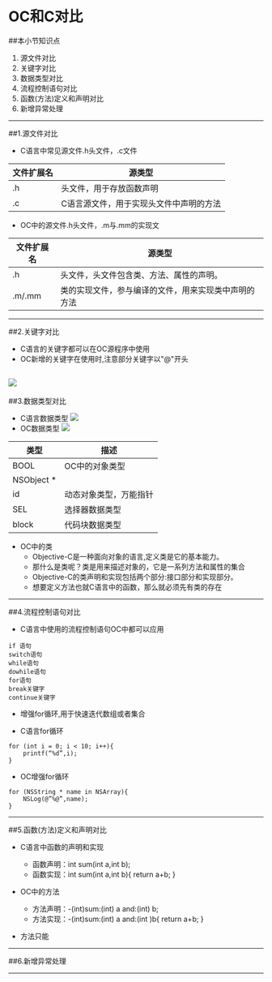 # OC和C对比
##本小节知识点
1. 源文件对比
2. 关键字对比
3. 数据类型对比
4. 流程控制语句对比
5. 函数(方法)定义和声明对比
6. 新增异常处理

---

##1.源文件对比
- C语言中常见源文件.h头文件，.c文件

|文件扩展名|源类型|
|---|---|
|.h|头文件，用于存放函数声明|
|.c|C语言源文件，用于实现头文件中声明的方法|

- OC中的源文件.h头文件，.m与.mm的实现文

|文件扩展名|源类型|
|---|---|
|.h|头文件，头文件包含类、方法、属性的声明。|
|.m/.mm|类的实现文件，参与编译的文件，用来实现类中声明的方法|

---

##2.关键字对比
- C语言的关键字都可以在OC源程序中使用
- OC新增的关键字在使用时,注意部分关键字以"@"开头

![](http://7xj0kx.com1.z0.glb.clouddn.com/gjzdb.png)
---

##3.数据类型对比
- C语言数据类型
![](http://7xj0kx.com1.z0.glb.clouddn.com/数据类型.png)
- OC数据类型
![](http://7xj0kx.com1.z0.glb.clouddn.com/数据类型2.png)

|类型|描述|
|---|---|
|BOOL|OC中的对象类型|
|NSObject *||
|id|动态对象类型，万能指针|
|SEL|选择器数据类型|
|block|代码块数据类型|

- OC中的类
    + Objective-C是一种面向对象的语言,定义类是它的基本能力。
    + 那什么是类呢？类是用来描述对象的，它是一系列方法和属性的集合
    + Objective-C的类声明和实现包括两个部分:接口部分和实现部分。
    + 想要定义方法也就C语言中的函数，那么就必须先有类的存在

---

##4.流程控制语句对比
- C语言中使用的流程控制语句OC中都可以应用
```
if 语句
switch语句
while语句
dowhile语句
for语句
break关键字
continue关键字
```
- 增强for循环,用于快速迭代数组或者集合

- C语言for循环
```
for (int i = 0; i < 10; i++){
    printf(“%d”,i);
}
```
- OC增强for循环
```
for (NSString * name in NSArray){
    NSLog(@”%@”,name);
}
```

---

##5.函数(方法)定义和声明对比
- C语言中函数的声明和实现
    + 函数声明：int sum(int a,int b);
    + 函数实现：int sum(int a,int b){  return a+b; }

- OC中的方法
    + 方法声明：-(int)sum:(int) a and:(int) b;
    + 方法实现：-(int)sum:(int) a and:(int )b{ return a+b; }

- 方法只能
---

##6.新增异常处理

---
